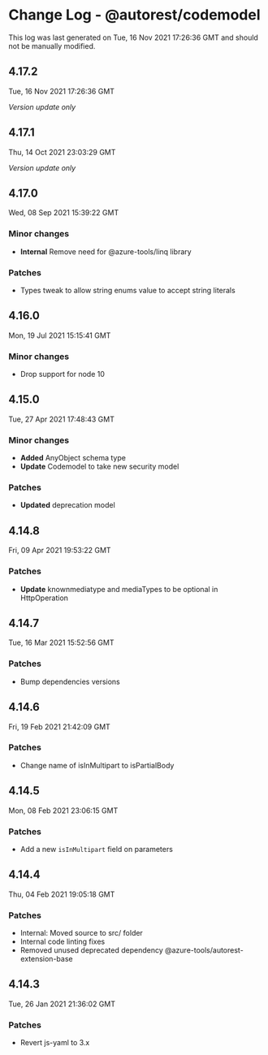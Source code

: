 # Change Log - @autorest/codemodel

This log was last generated on Tue, 16 Nov 2021 17:26:36 GMT and should not be manually modified.

## 4.17.2
Tue, 16 Nov 2021 17:26:36 GMT

_Version update only_

## 4.17.1
Thu, 14 Oct 2021 23:03:29 GMT

_Version update only_

## 4.17.0
Wed, 08 Sep 2021 15:39:22 GMT

### Minor changes

- **Internal** Remove need for @azure-tools/linq library

### Patches

- Types tweak to allow string enums value to accept string literals

## 4.16.0
Mon, 19 Jul 2021 15:15:41 GMT

### Minor changes

- Drop support for node 10

## 4.15.0
Tue, 27 Apr 2021 17:48:43 GMT

### Minor changes

- **Added** AnyObject schema type
- **Update** Codemodel to take new security model

### Patches

- **Updated** deprecation model

## 4.14.8
Fri, 09 Apr 2021 19:53:22 GMT

### Patches

- **Update** knownmediatype and mediaTypes to be optional in HttpOperation

## 4.14.7
Tue, 16 Mar 2021 15:52:56 GMT

### Patches

- Bump dependencies versions

## 4.14.6
Fri, 19 Feb 2021 21:42:09 GMT

### Patches

- Change name of isInMultipart to isPartialBody

## 4.14.5
Mon, 08 Feb 2021 23:06:15 GMT

### Patches

- Add a new `isInMultipart` field on parameters

## 4.14.4
Thu, 04 Feb 2021 19:05:18 GMT

### Patches

- Internal: Moved source to src/ folder
- Internal code linting fixes
- Removed unused deprecated dependency @azure-tools/autorest-extension-base

## 4.14.3
Tue, 26 Jan 2021 21:36:02 GMT

### Patches

- Revert js-yaml to 3.x

